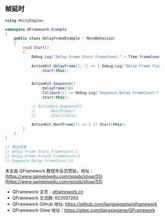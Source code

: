 ﻿## 帧延时

```csharp
using UnityEngine;

namespace QFramework.Example
{
    public class DelayFrameExample : MonoBehaviour
    {
        void Start()
        {
            Debug.Log("Delay Frame Start FrameCount:" + Time.frameCount);
            
            ActionKit.DelayFrame(1, () => { Debug.Log("Delay Frame Finish FrameCount:" + Time.frameCount); })
                .Start(this);


            ActionKit.Sequence()
                .DelayFrame(10)
                .Callback(() => Debug.Log("Sequence Delay FrameCount:" + Time.frameCount))
                .Start(this);

            // ActionKit.Sequence()
            //      .NextFrame()
            //      .Start(this);

            ActionKit.NextFrame(() => { }).Start(this);
        }
    }
}

// 输出结果
// Delay Frame Start FrameCount:1
// Delay Frame Finish FrameCount:2
// Sequence Delay FrameCount:11
```

本文由 QFramework 教程年会员赞助，地址：[https://www.gamepixedu.com/goods/show/55](https://www.gamepixedu.com/goods/show/55)

* QFramework 主页：[qframework.cn](https://qframework.cn)
* QFramework 交流群: 623597263
* QFramework Github 地址: <https://github.com/liangxiegame/qframework>
* QFramework Gitee 地址：<https://gitee.com/liangxiegame/QFramework>

